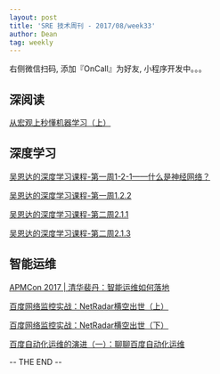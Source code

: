 ```yaml
---
layout: post
title: 'SRE 技术周刊 - 2017/08/week33'
author: Dean
tag: weekly
---
```


右侧微信扫码, 添加『OnCall』为好友, 小程序开发中。。。


## 深阅读

[从宏观上秒懂机器学习（上）](https://my.oschina.net/u/3655536/blog/1516620)

## 深度学习

[吴恩达的深度学习课程-第一周1-2-1——什么是神经网络？](https://mp.weixin.qq.com/s?__biz=MzIyMzQyNTg1NA==&mid=2247483709&idx=1&sn=91aaa31479779c4959ea1e85e4607b36&chksm=e81f256cdf68ac7ac6d6f6cc7cdd35ef7c95d411a945417cb29fcb3644d6163a02e82e5c9f26&mpshare=1&scene=1&srcid=0813PO82ngK5SZ9CuitglFs4&pass_ticket=GcvcRAR0B5%2FMlV4gRwvI5iaZxBIhKfaHbfgOXfQ2N4mhdvelDS%2BDGNtvZTIz6CoI#rd)

[吴恩达的深度学习课程-第一周1.2.2](https://mp.weixin.qq.com/s?__biz=MzIyMzQyNTg1NA==&mid=2247483715&idx=1&sn=fbc2bdebe8b3a62b758eee5a19259288&chksm=e81f2512df68ac0405d32dc3814936e63e270a3642e2c39ac937b41890af00f901f79a529133&mpshare=1&scene=1&srcid=0820IJVXYAiyO6lRY1Iatmgc&pass_ticket=GcvcRAR0B5%2FMlV4gRwvI5iaZxBIhKfaHbfgOXfQ2N4mhdvelDS%2BDGNtvZTIz6CoI#rd)

[吴恩达的深度学习课程-第二周2.1.1](https://mp.weixin.qq.com/s?__biz=MzIyMzQyNTg1NA==&mid=2247483723&idx=1&sn=77f087d17957e050b5fec3ffb6dd1371&chksm=e81f251adf68ac0c1e7b42a1ae55b3054e0ba84f9e4fad7b8e7134462da4a0acef44fd95c532&mpshare=1&scene=1&srcid=08209Lt0mVQDwPV7l7jb6Frk&pass_ticket=GcvcRAR0B5%2FMlV4gRwvI5iaZxBIhKfaHbfgOXfQ2N4mhdvelDS%2BDGNtvZTIz6CoI#rd)

[吴恩达的深度学习课程-第二周2.1.3](https://mp.weixin.qq.com/s?__biz=MzIyMzQyNTg1NA==&mid=2247483726&idx=1&sn=a23f4a3f8c48d1e0ae8eb942f98f435c&chksm=e81f251fdf68ac098d7e9b2232545b846a77fd33eb0ee9a7a5afa86e056c8abad360197cbf1b&mpshare=1&scene=1&srcid=0820NbgiJNrH0Q7M4GrMr5xs&pass_ticket=GcvcRAR0B5%2FMlV4gRwvI5iaZxBIhKfaHbfgOXfQ2N4mhdvelDS%2BDGNtvZTIz6CoI#rd)

## 智能运维

[APMCon 2017 | 清华裴丹：智能运维如何落地](http://mp.weixin.qq.com/s/moSpvV2b-Ar8aQFN7mricw)

[百度网络监控实战：NetRadar横空出世（上）](https://mp.weixin.qq.com/s?__biz=MzUyMzA3MTY1NA==&mid=2247483687&idx=1&sn=833ee34012055ae5a62caf446719eada&chksm=f9c378eeceb4f1f882d11c4364057b2954d565efd7604377f8c1f185ca82ff18697d72caa337&mpshare=1&scene=1&srcid=0807leJfZv4uXI2z86GcDTGr&pass_ticket=GcvcRAR0B5%2FMlV4gRwvI5iaZxBIhKfaHbfgOXfQ2N4mhdvelDS%2BDGNtvZTIz6CoI#rd)

[百度网络监控实战：NetRadar横空出世（下）](https://mp.weixin.qq.com/s?__biz=MzUyMzA3MTY1NA==&mid=2247483726&idx=1&sn=d78f662d91e4fa1a2fece71d1e263445&chksm=f9c37887ceb4f19114507c9ce063f48f576bda3c6f9eadc77dd939964e73c50bbed581287e0e&mpshare=1&scene=1&srcid=0811KzxA4soTrFjV78pn8gfc&pass_ticket=GcvcRAR0B5%2FMlV4gRwvI5iaZxBIhKfaHbfgOXfQ2N4mhdvelDS%2BDGNtvZTIz6CoI#rd)

[百度自动化运维的演进（一）：聊聊百度自动化运维](https://mp.weixin.qq.com/s?__biz=MzUyMzA3MTY1NA==&mid=2247483738&idx=1&sn=8fe7560406bd079cd1ae5758f3e226e4&chksm=f9c37893ceb4f1850f09b3bf86fdac1be49a5798be2bd269f11a932498e337399527b7afd65e&mpshare=1&scene=1&srcid=0818o4M0Hx5iwIppwRQRnuX2&pass_ticket=GcvcRAR0B5%2FMlV4gRwvI5iaZxBIhKfaHbfgOXfQ2N4mhdvelDS%2BDGNtvZTIz6CoI#rd)


-- THE END --
